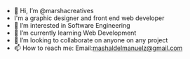 - 👋 Hi, I’m @marshacreatives
-   I'm a graphic designer and front end web developer
- 👀 I’m interested in Software Engineering
- 🌱 I’m currently learning Web Development
- 💞️ I’m looking to collaborate on anyone on any project
- 📫 How to reach me: Email:mashaldelmanuelz@gmail.com

<!---
marshacreatives/marshacreatives is a ✨ special ✨ repository because its `README.md` (this file) appears on your GitHub profile.
You can click the Preview link to take a look at your changes.
--->
